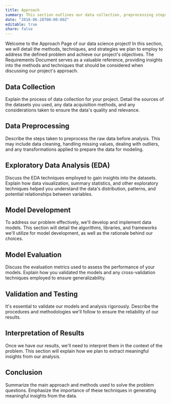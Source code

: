 ```yaml
---
title: Approach
summary: This section outlines our data collection, preprocessing steps, exploratory data analysis, feature engineering techniques, machine learning models, and evaluation methods used to address the problem questions, culminating in meaningful insights and results.
date: "2018-06-28T00:00:00Z"
editable: true
share: false
---
```


Welcome to the Approach Page of our data science project! In this section, we will detail the methods, techniques, and strategies we plan to employ to address the defined problem and achieve our project's objectives. The Requirements Document serves as a valuable reference, providing insights into the methods and techniques that should be considered when discussing our project's approach.

## Data Collection

Explain the process of data collection for your project. Detail the sources of the datasets you used, any data acquisition methods, and any considerations taken to ensure the data's quality and relevance.

## Data Preprocessing

Describe the steps taken to preprocess the raw data before analysis. This may include data cleaning, handling missing values, dealing with outliers, and any transformations applied to prepare the data for modeling.

## Exploratory Data Analysis (EDA)

Discuss the EDA techniques employed to gain insights into the datasets. Explain how data visualization, summary statistics, and other exploratory techniques helped you understand the data's distribution, patterns, and potential relationships between variables.

## Model Development

To address our problem effectively, we'll develop and implement data models. This section will detail the algorithms, libraries, and frameworks we'll utilize for model development, as well as the rationale behind our choices.

## Model Evaluation

Discuss the evaluation metrics used to assess the performance of your models. Explain how you validated the models and any cross-validation techniques employed to ensure generalizability.

## Validation and Testing

It's essential to validate our models and analysis rigorously. Describe the procedures and methodologies we'll follow to ensure the reliability of our results.

## Interpretation of Results

Once we have our results, we'll need to interpret them in the context of the problem. This section will explain how we plan to extract meaningful insights from our analysis.

## Conclusion

Summarize the main approach and methods used to solve the problem questions. Emphasize the importance of these techniques in generating meaningful insights from the data.
